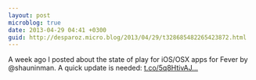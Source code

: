 ```yaml
---
layout: post
microblog: true
date: 2013-04-29 04:41 +0300
guid: http://desparoz.micro.blog/2013/04/29/t328685482265423872.html
---
```

A week ago I posted about the state of play for iOS/OSX apps for Fever by @shauninman. A quick update is needed: [t.co/5q8HtivAJ...](http://t.co/5q8HtivAJk)
